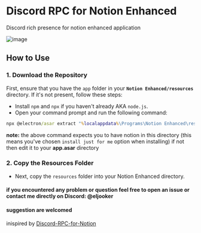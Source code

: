 # Discord RPC for Notion Enhanced
 Discord rich presence for notion enhanced application

![image](https://github.com/ELJoOker2004/DIscord-RPC-for-Notion-Enhanced/assets/62572632/c986f755-eb23-4eb7-a591-2e7efcebf886)


## How to Use

### 1. Download the Repository

First, ensure that you have the `app` folder in your **`Notion Enhanced/resources`** directory. If it's not present, follow these steps:

- Install `npm` and `npx` if you haven't already AKA `node.js`.
- Open your command prompt and run the following command:

```cmd
npx @electron/asar extract "%localappdata%\Programs\Notion Enhanced\resources\app.asar" "%localappdata%\Programs\Notion Enhanced\resources\app"
```
**note:** the above command expects you to have notion in this directory (this means you've chosen `install just for me` option when installing) if not then edit it to your **app.asar** directory

### 2. Copy the Resources Folder
- Next, copy the `resources` folder into your Notion Enhanced directory.

#### if you encountered any problem or question feel free to open an issue or contact me directly on Discord: **@eljooker**
#### suggestion are welcomed

inispired by [Discord-RPC-for-Notion](https://github.com/Mizari-W/Discord-RPC-for-Notion.git)

